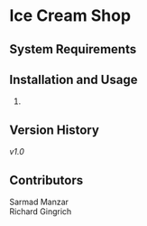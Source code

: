# Ice Cream Shop

## System Requirements
>

## Installation and Usage
1. 

## Version History
*v1.0* <br/>


## Contributors
Sarmad Manzar <br/>
Richard Gingrich


